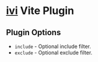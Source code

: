 # [ivi](https://github.com/localvoid/ivi) Vite Plugin

## Plugin Options

- `include` - Optional include filter.
- `exclude` - Optional exclude filter.
